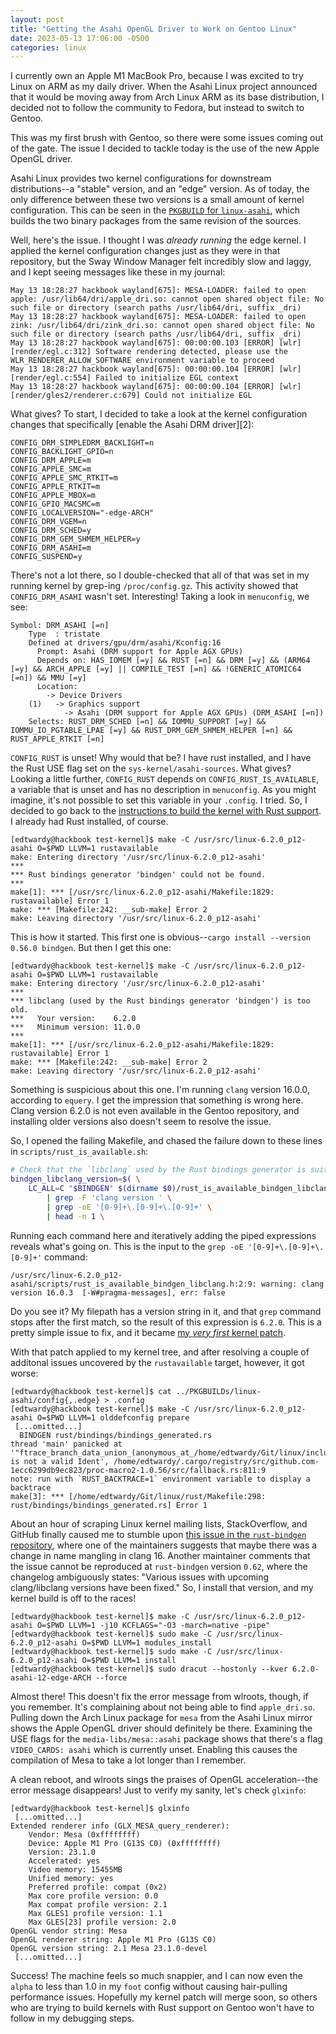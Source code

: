 ```yaml
---
layout: post
title: "Getting the Asahi OpenGL Driver to Work on Gentoo Linux"
date: 2023-05-13 17:06:00 -0500
categories: linux
---
```


I currently own an Apple M1 MacBook Pro, because I was excited to try Linux on ARM as
my daily driver. When the Asahi Linux project announced that it would be moving away
from Arch Linux ARM as its base distribution, I decided not to follow the community
to Fedora, but instead to switch to Gentoo.

This was my first brush with Gentoo, so there were some issues coming out of the
gate. The issue I decided to tackle today is the use of the new Apple OpenGL driver.

Asahi Linux provides two kernel configurations for downstream distributions--a
"stable" version, and an "edge" version. As of today, the only difference between
these two versions is a small amount of kernel configuration. This can be seen in
the [`PKGBUILD` for `linux-asahi`][1], which builds the two binary packages from the
same revision of the sources.

Well, here's the issue. I thought I was _already running_ the edge kernel. I applied
the kernel configuration changes just as they were in that repository, but the Sway
Window Manager felt incredibly slow and laggy, and I kept seeing messages like these
in my journal:

```
May 13 18:28:27 hackbook wayland[675]: MESA-LOADER: failed to open apple: /usr/lib64/dri/apple_dri.so: cannot open shared object file: No such file or directory (search paths /usr/lib64/dri, suffix _dri)
May 13 18:28:27 hackbook wayland[675]: MESA-LOADER: failed to open zink: /usr/lib64/dri/zink_dri.so: cannot open shared object file: No such file or directory (search paths /usr/lib64/dri, suffix _dri)
May 13 18:28:27 hackbook wayland[675]: 00:00:00.103 [ERROR] [wlr] [render/egl.c:312] Software rendering detected, please use the WLR_RENDERER_ALLOW_SOFTWARE environment variable to proceed
May 13 18:28:27 hackbook wayland[675]: 00:00:00.104 [ERROR] [wlr] [render/egl.c:554] Failed to initialize EGL context
May 13 18:28:27 hackbook wayland[675]: 00:00:00.104 [ERROR] [wlr] [render/gles2/renderer.c:679] Could not initialize EGL
```

What gives? To start, I decided to take a look at the kernel configuration changes
that specifically [enable the Asahi DRM driver][2]:

```
CONFIG_DRM_SIMPLEDRM_BACKLIGHT=n
CONFIG_BACKLIGHT_GPIO=n
CONFIG_DRM_APPLE=m
CONFIG_APPLE_SMC=m
CONFIG_APPLE_SMC_RTKIT=m
CONFIG_APPLE_RTKIT=m
CONFIG_APPLE_MBOX=m
CONFIG_GPIO_MACSMC=m
CONFIG_LOCALVERSION="-edge-ARCH"
CONFIG_DRM_VGEM=n
CONFIG_DRM_SCHED=y
CONFIG_DRM_GEM_SHMEM_HELPER=y
CONFIG_DRM_ASAHI=m
CONFIG_SUSPEND=y
```

There's not a lot there, so I double-checked that all of that was set in my running
kernel by grep-ing `/proc/config.gz`. This activity showed that `CONFIG_DRM_ASAHI`
wasn't set. Interesting! Taking a look in `menuconfig`, we see:

```
Symbol: DRM_ASAHI [=n]
    Type  : tristate
    Defined at drivers/gpu/drm/asahi/Kconfig:16
      Prompt: Asahi (DRM support for Apple AGX GPUs)
      Depends on: HAS_IOMEM [=y] && RUST [=n] && DRM [=y] && (ARM64 [=y] && ARCH_APPLE [=y] || COMPILE_TEST [=n] && !GENERIC_ATOMIC64 [=n]) && MMU [=y]
      Location:
        -> Device Drivers
    (1)   -> Graphics support
            -> Asahi (DRM support for Apple AGX GPUs) (DRM_ASAHI [=n])
    Selects: RUST_DRM_SCHED [=n] && IOMMU_SUPPORT [=y] && IOMMU_IO_PGTABLE_LPAE [=y] && RUST_DRM_GEM_SHMEM_HELPER [=n] && RUST_APPLE_RTKIT [=n]
```

`CONFIG_RUST` is unset! Why would that be? I have rust installed, and I have the
Rust USE flag set on the `sys-kernel/asahi-sources`. What gives? Looking a little
further, `CONFIG_RUST` depends on `CONFIG_RUST_IS_AVAILABLE`, a variable that is unset
and has no description in `menuconfig`. As you might imagine, it's not possible to set
this variable in your `.config`. I tried. So, I decided to go back to the
[instructions to build the kernel with Rust support][3]. I already had Rust installed,
of course.

```
[edtwardy@hackbook test-kernel]$ make -C /usr/src/linux-6.2.0_p12-asahi O=$PWD LLVM=1 rustavailable
make: Entering directory '/usr/src/linux-6.2.0_p12-asahi'
***
*** Rust bindings generator 'bindgen' could not be found.
***
make[1]: *** [/usr/src/linux-6.2.0_p12-asahi/Makefile:1829: rustavailable] Error 1
make: *** [Makefile:242: __sub-make] Error 2
make: Leaving directory '/usr/src/linux-6.2.0_p12-asahi'
```

This is how it started. This first one is
obvious--`cargo install --version 0.56.0 bindgen`. But then I get this one:

```
[edtwardy@hackbook test-kernel]$ make -C /usr/src/linux-6.2.0_p12-asahi O=$PWD LLVM=1 rustavailable
make: Entering directory '/usr/src/linux-6.2.0_p12-asahi'
***
*** libclang (used by the Rust bindings generator 'bindgen') is too old.
***   Your version:    6.2.0
***   Minimum version: 11.0.0
***
make[1]: *** [/usr/src/linux-6.2.0_p12-asahi/Makefile:1829: rustavailable] Error 1
make: *** [Makefile:242: __sub-make] Error 2
make: Leaving directory '/usr/src/linux-6.2.0_p12-asahi'
```

Something is suspicious about this one. I'm running `clang` version 16.0.0, according
to `equery`. I get the impression that something is wrong here. Clang version 6.2.0
is not even available in the Gentoo repository, and installing older versions also
doesn't seem to resolve the issue.

So, I opened the failing Makefile, and chased the failure down to these lines in
`scripts/rust_is_available.sh`:

```bash
# Check that the `libclang` used by the Rust bindings generator is suitable.
bindgen_libclang_version=$( \
	LC_ALL=C "$BINDGEN" $(dirname $0)/rust_is_available_bindgen_libclang.h 2>&1 >/dev/null \
		| grep -F 'clang version ' \
		| grep -oE '[0-9]+\.[0-9]+\.[0-9]+' \
		| head -n 1 \
```

Running each command here and iteratively adding the piped expressions reveals what's
going on. This is the input to the `grep -oE '[0-9]+\.[0-9]+\.[0-9]+'` command:

```
/usr/src/linux-6.2.0_p12-asahi/scripts/rust_is_available_bindgen_libclang.h:2:9: warning: clang version 16.0.3  [-W#pragma-messages], err: false
```

Do you see it? My filepath has a version string in it, and that `grep` command stops
after the first match, so the result of this expression is `6.2.0`. This is a pretty
simple issue to fix, and it became [my _very first_ kernel patch][4].

With that patch applied to my kernel tree, and after resolving a couple of additonal
issues uncovered by the `rustavailable` target, however, it got worse:

```
[edtwardy@hackbook test-kernel]$ cat ../PKGBUILDs/linux-asahi/config{,.edge} > .config
[edtwardy@hackbook test-kernel]$ make -C /usr/src/linux-6.2.0_p12-asahi O=$PWD LLVM=1 olddefconfig prepare
 [...omitted...]
  BINDGEN rust/bindings/bindings_generated.rs
thread 'main' panicked at '"ftrace_branch_data_union_(anonymous_at_/home/edtwardy/Git/linux/include/linux/compiler_types_h_121_2)" is not a valid Ident', /home/edtwardy/.cargo/registry/src/github.com-1ecc6299db9ec823/proc-macro2-1.0.56/src/fallback.rs:811:9
note: run with `RUST_BACKTRACE=1` environment variable to display a backtrace
make[3]: *** [/home/edtwardy/Git/linux/rust/Makefile:298: rust/bindings/bindings_generated.rs] Error 1
```

About an hour of scraping Linux kernel mailing lists, StackOverflow, and GitHub
finally caused me to stumble upon [this issue in the `rust-bindgen` repository][5],
where one of the maintainers suggests that maybe there was a change in name mangling
in clang 16. Another maintainer comments that the issue cannot be reproduced at
`rust-bindgen` version `0.62`, where the changelog ambiguously states: "Various
issues with upcoming clang/libclang versions have been fixed." So, I install that
version, and my kernel build is off to the races!

```
[edtwardy@hackbook test-kernel]$ make -C /usr/src/linux-6.2.0_p12-asahi O=$PWD LLVM=1 -j10 KCFLAGS="-O3 -march=native -pipe"
[edtwardy@hackbook test-kernel]$ sudo make -C /usr/src/linux-6.2.0_p12-asahi O=$PWD LLVM=1 modules_install
[edtwardy@hackbook test-kernel]$ sudo make -C /usr/src/linux-6.2.0_p12-asahi O=$PWD LLVM=1 install
[edtwardy@hackbook test-kernel]$ sudo dracut --hostonly --kver 6.2.0-asahi-12-edge-ARCH --force
```

Almost there! This doesn't fix the error message from wlroots, though, if you
remember. It's complaining about not being able to find `apple_dri.so`. Pulling down
the Arch Linux package for `mesa` from the Asahi Linux mirror shows the Apple OpenGL
driver should definitely be there. Examining the USE flags for the
`media-libs/mesa::asahi` package shows that there's a flag `VIDEO_CARDS: asahi` which
is currently unset. Enabling this causes the compilation of Mesa to take a lot longer
than I remember.

A clean reboot, and wlroots sings the praises of OpenGL acceleration--the error
message disappears! Just to verify my sanity, let's check `glxinfo`:

```
[edtwardy@hackbook test-kernel]$ glxinfo
 [...omitted...]
Extended renderer info (GLX_MESA_query_renderer):
    Vendor: Mesa (0xffffffff)
    Device: Apple M1 Pro (G13S C0) (0xffffffff)
    Version: 23.1.0
    Accelerated: yes
    Video memory: 15455MB
    Unified memory: yes
    Preferred profile: compat (0x2)
    Max core profile version: 0.0
    Max compat profile version: 2.1
    Max GLES1 profile version: 1.1
    Max GLES[23] profile version: 2.0
OpenGL vendor string: Mesa
OpenGL renderer string: Apple M1 Pro (G13S C0)
OpenGL version string: 2.1 Mesa 23.1.0-devel
 [...omitted...]
```

Success! The machine feels so much snappier, and I can now even the `alpha` to less
than 1.0 in my `foot` config without causing hair-pulling performance issues.
Hopefully my kernel patch will merge soon, so others who are trying to build kernels
with Rust support on Gentoo won't have to follow in my debugging steps.

[1]: https://github.com/asahilinux/PKGBUILDs/blob/master/linux-asahi/PKGBUILD/
[1]: https://github.com/asahilinux/PKGBUILDs/blob/master/linux-asahi/config.edge/
[3]: https://www.kernel.org/doc/html/latest/rust/quick-start.html
[4]: https://lore.kernel.org/llvm/20230513193238.28208-1-ethan.twardy@gmail.com/
[5]: https://github.com/rust-lang/rust-bindgen/issues/2488
